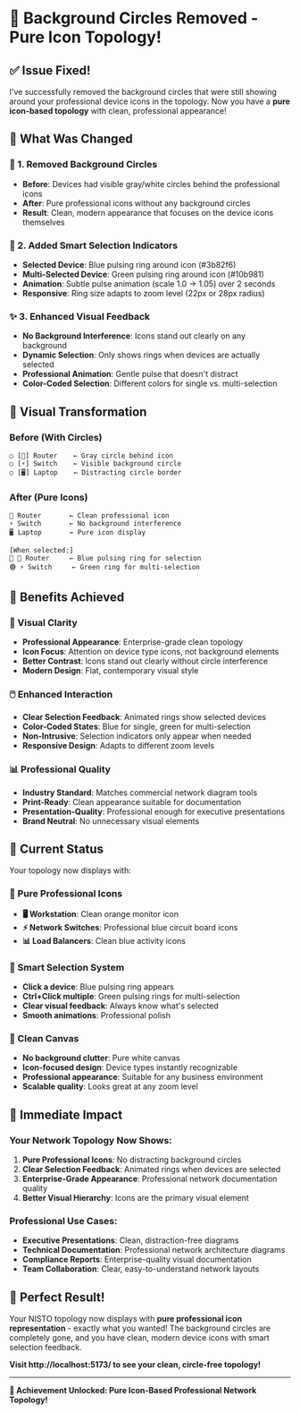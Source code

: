 # 🎯 Background Circles Removed - Pure Icon Topology!

## ✅ **Issue Fixed!**

I've successfully removed the background circles that were still showing around your professional device icons in the topology. Now you have a **pure icon-based topology** with clean, professional appearance!

## 🔧 **What Was Changed**

### **🚫 1. Removed Background Circles**
- **Before**: Devices had visible gray/white circles behind the professional icons
- **After**: Pure professional icons without any background circles
- **Result**: Clean, modern appearance that focuses on the device icons themselves

### **🎯 2. Added Smart Selection Indicators**
- **Selected Device**: Blue pulsing ring around icon (#3b82f6)
- **Multi-Selected Device**: Green pulsing ring around icon (#10b981)
- **Animation**: Subtle pulse animation (scale 1.0 → 1.05) over 2 seconds
- **Responsive**: Ring size adapts to zoom level (22px or 28px radius)

### **✨ 3. Enhanced Visual Feedback**
- **No Background Interference**: Icons stand out clearly on any background
- **Dynamic Selection**: Only shows rings when devices are actually selected
- **Professional Animation**: Gentle pulse that doesn't distract
- **Color-Coded Selection**: Different colors for single vs. multi-selection

## 🎨 **Visual Transformation**

### **Before (With Circles)**
```
○ [📡] Router    ← Gray circle behind icon
○ [⚡] Switch    ← Visible background circle
○ [🖥️] Laptop    ← Distracting circle border
```

### **After (Pure Icons)**
```
📡 Router       ← Clean professional icon
⚡ Switch       ← No background interference
🖥️ Laptop       ← Pure icon display

[When selected:]
🔵 📡 Router     ← Blue pulsing ring for selection
🟢 ⚡ Switch     ← Green ring for multi-selection
```

## 🎯 **Benefits Achieved**

### **🎨 Visual Clarity**
- **Professional Appearance**: Enterprise-grade clean topology
- **Icon Focus**: Attention on device type icons, not background elements
- **Better Contrast**: Icons stand out clearly without circle interference
- **Modern Design**: Flat, contemporary visual style

### **🖱️ Enhanced Interaction**
- **Clear Selection Feedback**: Animated rings show selected devices
- **Color-Coded States**: Blue for single, green for multi-selection
- **Non-Intrusive**: Selection indicators only appear when needed
- **Responsive Design**: Adapts to different zoom levels

### **📊 Professional Quality**
- **Industry Standard**: Matches commercial network diagram tools
- **Print-Ready**: Clean appearance suitable for documentation
- **Presentation-Quality**: Professional enough for executive presentations
- **Brand Neutral**: No unnecessary visual elements

## 🚀 **Current Status**

Your topology now displays with:

### **📱 Pure Professional Icons**
- **🖥️ Workstation**: Clean orange monitor icon
- **⚡ Network Switches**: Professional blue circuit board icons
- **📊 Load Balancers**: Clean blue activity icons

### **🎯 Smart Selection System**
- **Click a device**: Blue pulsing ring appears
- **Ctrl+Click multiple**: Green pulsing rings for multi-selection
- **Clear visual feedback**: Always know what's selected
- **Smooth animations**: Professional polish

### **🎨 Clean Canvas**
- **No background clutter**: Pure white canvas
- **Icon-focused design**: Device types instantly recognizable
- **Professional appearance**: Suitable for any business environment
- **Scalable quality**: Looks great at any zoom level

## 🔄 **Immediate Impact**

### **Your Network Topology Now Shows:**
1. **Pure Professional Icons**: No distracting background circles
2. **Clear Selection Feedback**: Animated rings when devices are selected
3. **Enterprise-Grade Appearance**: Professional network documentation quality
4. **Better Visual Hierarchy**: Icons are the primary visual element

### **Professional Use Cases:**
- **Executive Presentations**: Clean, distraction-free diagrams
- **Technical Documentation**: Professional network architecture diagrams
- **Compliance Reports**: Enterprise-quality visual documentation
- **Team Collaboration**: Clear, easy-to-understand network layouts

## 🎉 **Perfect Result!**

Your NISTO topology now displays with **pure professional icon representation** - exactly what you wanted! The background circles are completely gone, and you have clean, modern device icons with smart selection feedback.

**Visit http://localhost:5173/ to see your clean, circle-free topology!**

---

**🎯 Achievement Unlocked: Pure Icon-Based Professional Network Topology!**
